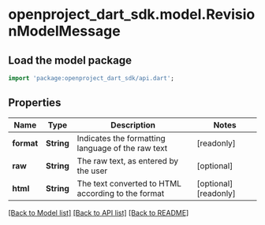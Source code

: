 # openproject_dart_sdk.model.RevisionModelMessage

## Load the model package
```dart
import 'package:openproject_dart_sdk/api.dart';
```

## Properties
Name | Type | Description | Notes
------------ | ------------- | ------------- | -------------
**format** | **String** | Indicates the formatting language of the raw text | [readonly] 
**raw** | **String** | The raw text, as entered by the user | [optional] 
**html** | **String** | The text converted to HTML according to the format | [optional] [readonly] 

[[Back to Model list]](../README.md#documentation-for-models) [[Back to API list]](../README.md#documentation-for-api-endpoints) [[Back to README]](../README.md)


